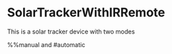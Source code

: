 # SolarTrackerWithIRRemote

This is a solar tracker device with two modes 

%%manual and #automatic
